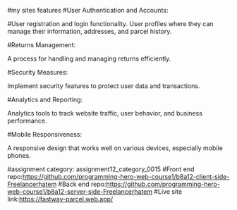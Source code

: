 #my sites features
#User Authentication and Accounts:

#User registration and login functionality.
User profiles where they can manage their information, addresses, and parcel history.

#Returns Management:

A process for handling and managing returns efficiently.

#Security Measures:

Implement security features to protect user data and transactions.

#Analytics and Reporting:

Analytics tools to track website traffic, user behavior, and business performance.

#Mobile Responsiveness:

A responsive design that works well on various devices, especially mobile phones.

#assignment category: assignment12_category_0015
#Front end repo:https://github.com/programming-hero-web-course1/b8a12-client-side-Freelancerhatem
#Back end repo:https://github.com/programming-hero-web-course1/b8a12-server-side-Freelancerhatem
#Live site link:https://fastway-parcel.web.app/